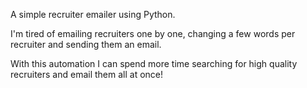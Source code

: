 A simple recruiter emailer using Python.

I'm tired of emailing recruiters one by one, changing a few words per recruiter and sending them an email.

With this automation I can spend more time searching for high quality recruiters and email them all at once!
